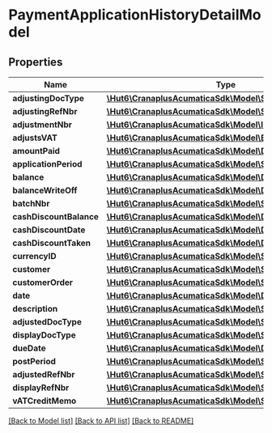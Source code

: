 # PaymentApplicationHistoryDetailModel

## Properties
Name | Type | Description | Notes
------------ | ------------- | ------------- | -------------
**adjustingDocType** | [**\Hut6\CranaplusAcumaticaSdk\Model\StringValueModel**](StringValueModel.md) |  | [optional] 
**adjustingRefNbr** | [**\Hut6\CranaplusAcumaticaSdk\Model\StringValueModel**](StringValueModel.md) |  | [optional] 
**adjustmentNbr** | [**\Hut6\CranaplusAcumaticaSdk\Model\IntValueModel**](IntValueModel.md) |  | [optional] 
**adjustsVAT** | [**\Hut6\CranaplusAcumaticaSdk\Model\BooleanValueModel**](BooleanValueModel.md) |  | [optional] 
**amountPaid** | [**\Hut6\CranaplusAcumaticaSdk\Model\DecimalValueModel**](DecimalValueModel.md) |  | [optional] 
**applicationPeriod** | [**\Hut6\CranaplusAcumaticaSdk\Model\StringValueModel**](StringValueModel.md) |  | [optional] 
**balance** | [**\Hut6\CranaplusAcumaticaSdk\Model\DecimalValueModel**](DecimalValueModel.md) |  | [optional] 
**balanceWriteOff** | [**\Hut6\CranaplusAcumaticaSdk\Model\DecimalValueModel**](DecimalValueModel.md) |  | [optional] 
**batchNbr** | [**\Hut6\CranaplusAcumaticaSdk\Model\StringValueModel**](StringValueModel.md) |  | [optional] 
**cashDiscountBalance** | [**\Hut6\CranaplusAcumaticaSdk\Model\DecimalValueModel**](DecimalValueModel.md) |  | [optional] 
**cashDiscountDate** | [**\Hut6\CranaplusAcumaticaSdk\Model\DateTimeValueModel**](DateTimeValueModel.md) |  | [optional] 
**cashDiscountTaken** | [**\Hut6\CranaplusAcumaticaSdk\Model\DecimalValueModel**](DecimalValueModel.md) |  | [optional] 
**currencyID** | [**\Hut6\CranaplusAcumaticaSdk\Model\StringValueModel**](StringValueModel.md) |  | [optional] 
**customer** | [**\Hut6\CranaplusAcumaticaSdk\Model\StringValueModel**](StringValueModel.md) |  | [optional] 
**customerOrder** | [**\Hut6\CranaplusAcumaticaSdk\Model\StringValueModel**](StringValueModel.md) |  | [optional] 
**date** | [**\Hut6\CranaplusAcumaticaSdk\Model\DateTimeValueModel**](DateTimeValueModel.md) |  | [optional] 
**description** | [**\Hut6\CranaplusAcumaticaSdk\Model\StringValueModel**](StringValueModel.md) |  | [optional] 
**adjustedDocType** | [**\Hut6\CranaplusAcumaticaSdk\Model\StringValueModel**](StringValueModel.md) |  | [optional] 
**displayDocType** | [**\Hut6\CranaplusAcumaticaSdk\Model\StringValueModel**](StringValueModel.md) |  | [optional] 
**dueDate** | [**\Hut6\CranaplusAcumaticaSdk\Model\DateTimeValueModel**](DateTimeValueModel.md) |  | [optional] 
**postPeriod** | [**\Hut6\CranaplusAcumaticaSdk\Model\StringValueModel**](StringValueModel.md) |  | [optional] 
**adjustedRefNbr** | [**\Hut6\CranaplusAcumaticaSdk\Model\StringValueModel**](StringValueModel.md) |  | [optional] 
**displayRefNbr** | [**\Hut6\CranaplusAcumaticaSdk\Model\StringValueModel**](StringValueModel.md) |  | [optional] 
**vATCreditMemo** | [**\Hut6\CranaplusAcumaticaSdk\Model\StringValueModel**](StringValueModel.md) |  | [optional] 

[[Back to Model list]](../README.md#documentation-for-models) [[Back to API list]](../README.md#documentation-for-api-endpoints) [[Back to README]](../README.md)


